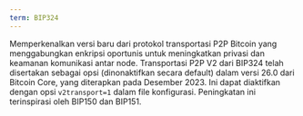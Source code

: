 ```yaml
---
term: BIP324
---
```


Memperkenalkan versi baru dari protokol transportasi P2P Bitcoin yang menggabungkan enkripsi oportunis untuk meningkatkan privasi dan keamanan komunikasi antar node. Transportasi P2P V2 dari BIP324 telah disertakan sebagai opsi (dinonaktifkan secara default) dalam versi 26.0 dari Bitcoin Core, yang diterapkan pada Desember 2023. Ini dapat diaktifkan dengan opsi `v2transport=1` dalam file konfigurasi. Peningkatan ini terinspirasi oleh BIP150 dan BIP151.